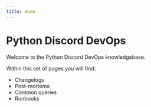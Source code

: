 ```yaml
---
title: Home
---
```


# Python Discord DevOps

Welcome to the Python Discord DevOps knowledgebase.

Within this set of pages you will find:
- Changelogs
- Post-mortems
- Common queries
- Runbooks
